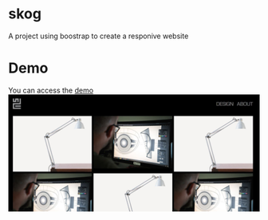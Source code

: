 # skog
A project using boostrap to create a responive website

# Demo

You can access the [demo](https://mennzz.github.io/skog/)
![Game Screenshot](images/cover.JPG)
